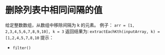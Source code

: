 # 删除列表中相同间隔的值

给定整数数组，从数组中移除间隔为 k 的元素。
例子：
`arr = [1, 2,3,4,5,6,7,8,9,10], k = 3` 返回结果为: `extractEachKth(inputArray, k) = [1,2,4,5,7,8,10`
提示：

- `filter()`

